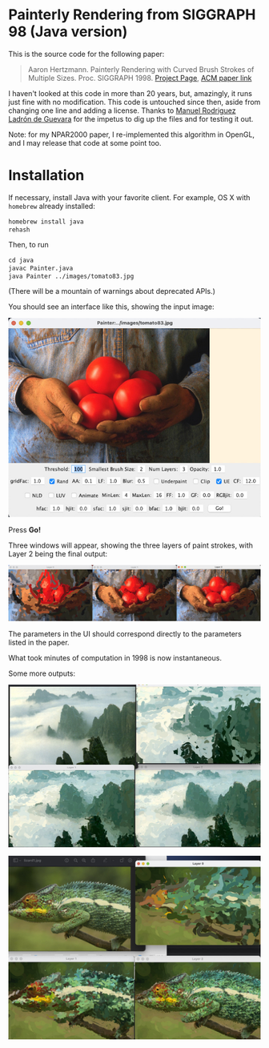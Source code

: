 # Painterly Rendering from SIGGRAPH 98 (Java version)

This is the source code for the following paper:

> Aaron Hertzmann. Painterly Rendering with Curved Brush Strokes of Multiple Sizes. Proc. SIGGRAPH 1998. [Project Page](https://mrl.cs.nyu.edu/publications/painterly98/), [ACM paper link](https://dl.acm.org/doi/10.1145/280814.280951)

I haven't looked at this code in more than 20 years, but, amazingly, it runs just fine with no modification.   This code is untouched since then, aside from changing one line and adding a license.  Thanks to [Manuel Rodriguez Ladrón de  Guevara](https://github.com/manuelladron) for the impetus to dig up the files and for testing it out.

Note: for my NPAR2000 paper, I re-implemented this algorithm in OpenGL, and I may release that code at some point too.


# Installation

If necessary, install Java with your favorite client. For example, OS X with `homebrew` already installed:

```
homebrew install java
rehash
```

Then, to run
```
cd java
javac Painter.java
java Painter ../images/tomato83.jpg
```
(There will be a mountain of warnings about deprecated APIs.)

You should see an interface like this, showing the input image:

![painter UI](images/ui.jpg)

Press **Go!**

Three windows will appear, showing the three layers of paint strokes, with Layer 2 being the final output:

![painter output](images/tomatolayers.jpg)

The parameters in the UI should correspond directly to the parameters listed in the paper.

What took minutes of computation in 1998 is now instantaneous.

Some more outputs:

![HuangShan layers](images/hs-layers.jpg)

![Lizard layers](images/lizardlayers.jpg)
